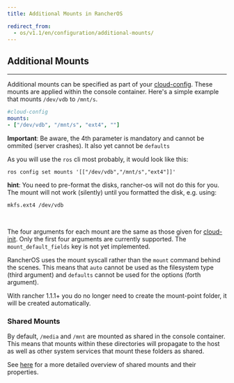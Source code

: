 ```yaml
---
title: Additional Mounts in RancherOS

redirect_from:
  - os/v1.1/en/configuration/additional-mounts/
---
```


## Additional Mounts
---

Additional mounts can be specified as part of your [cloud-config]({{page.osbaseurl}}/configuration/#cloud-config). These mounts are applied within the console container. Here's a simple example that mounts `/dev/vdb` to `/mnt/s`.

```yaml
#cloud-config
mounts:
- ["/dev/vdb", "/mnt/s", "ext4", ""]
```

**Important**: Be aware, the 4th parameter is mandatory and cannot be ommited (server crashes). It also yet cannot be `defaults`

As you will use the `ros` cli most probably, it would look like this:

```
ros config set mounts '[["/dev/vdb","/mnt/s","ext4"]]'
```

**hint**: You need to pre-format the disks, rancher-os will not do this for you. The mount will not work (silently) until you formatted the disk, e.g. using:

```
mkfs.ext4 /dev/vdb
```

<br>

The four arguments for each mount are the same as those given for [cloud-init](https://cloudinit.readthedocs.io/en/latest/topics/examples.html#adjust-mount-points-mounted). Only the first four arguments are currently supported. The `mount_default_fields` key is not yet implemented.

RancherOS uses the mount syscall rather than the `mount` command behind the scenes. This means that `auto` cannot be used as the filesystem type (third argument) and `defaults` cannot be used for the options (forth argument).

With rancher 1.1.1+ you do no longer need to create the mount-point folder, it will be created automatically.

### Shared Mounts

By default, `/media` and `/mnt` are mounted as shared in the console container. This means that mounts within these directories will propagate to the host as well as other system services that mount these folders as shared.

See [here](https://www.kernel.org/doc/Documentation/filesystems/sharedsubtree.txt) for a more detailed overview of shared mounts and their properties.
